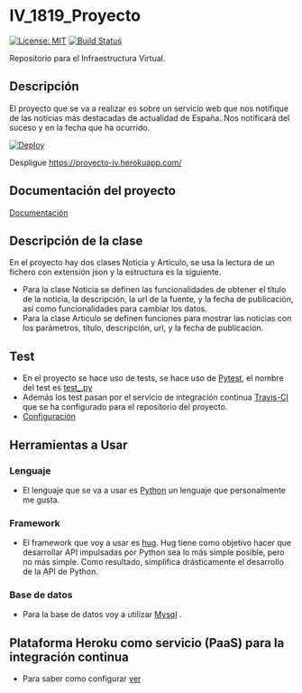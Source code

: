 # IV_1819_Proyecto

[![License: MIT](https://img.shields.io/badge/License-MIT-yellow.svg)](https://opensource.org/licenses/MIT)
[![Build Status](https://travis-ci.org/juaneml/IV_1819_Proyecto.svg?branch=master)](https://travis-ci.org/juaneml/IV_1819_Proyecto)


Repositorio para el Infraestructura Virtual.

## Descripción
El proyecto que se va a realizar es sobre un servicio web que nos notifique de las noticias más destacadas de actualidad de España.
Nos notificará del suceso y en la fecha que ha ocurrido.

[![Deploy](https://www.herokucdn.com/deploy/button.svg)](https://proyecto-iv.herokuapp.com/)

Despligue https://proyecto-iv.herokuapp.com/

## Documentación del proyecto
[Documentación](https://github.com/juaneml/IV_1819_Proyecto/tree/master/doc)

## Descripción de la clase
En el proyecto hay dos clases Noticia y Articulo, se usa la lectura de un fichero con extensión json y la estructura es la siguiente.
- Para la clase Noticia se definen las funcionalidades de obtener el título de la noticia, la descripción, la url de la fuente, y la fecha de publicación, así como funcionalidades para cambiar los datos.
- Para la clase Articulo se definen funciones para mostrar las noticias con los parámetros, título, descripción, url, y la fecha de publicación.

## Test
- En el proyecto se hace uso de tests, se hace uso de [Pytest](https://docs.pytest.org/en/latest/), el nombre del test es [test_.py](https://github.com/juaneml/IV_1819_Proyecto/blob/master/test/test_.py)
- Además los test pasan por el servicio de integración continua [Travis-CI](https://travis-ci.org/juaneml/IV_1819_Proyecto) que se ha configurado para el repositorio del proyecto.
- [Configuración](https://github.com/juaneml/IV_1819_Proyecto/blob/master/doc/Int-Cont-Trav.md)

## Herramientas a Usar

### Lenguaje
- El lenguaje que se va a usar es [Python](https://www.python.org/) un lenguaje que personalmente me gusta.

### Framework

- El framework que voy a usar es [hug](http://www.hug.rest/). Hug tiene como objetivo hacer que desarrollar API impulsadas por Python sea lo más simple posible, pero no más simple. Como resultado, simplifica drásticamente el desarrollo de la API de Python.

### Base de datos
- Para la base de datos voy a utilizar [Mysql](https://www.mysql.com/) .
## Plataforma Heroku como servicio (PaaS) para la integración continua
- Para saber como configurar [ver](https://github.com/juaneml/IV_1819_Proyecto/blob/master/doc/heroku.md)



